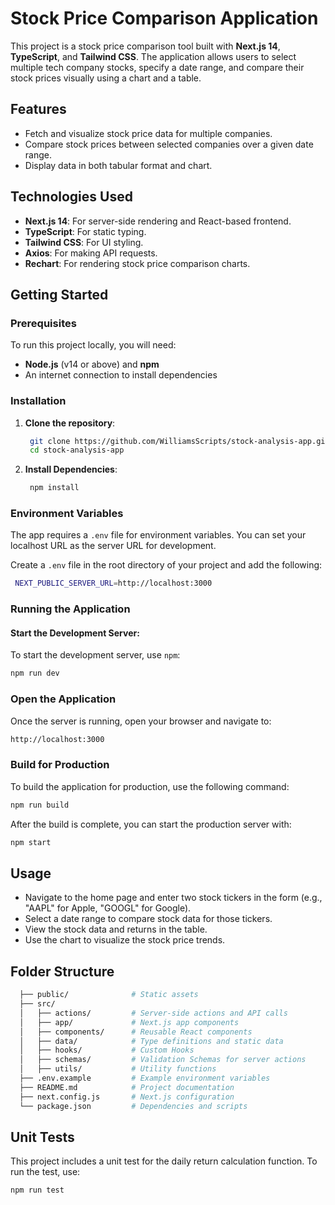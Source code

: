 # Stock Price Comparison Application

This project is a stock price comparison tool built with **Next.js 14**, **TypeScript**, and **Tailwind CSS**. The application allows users to select multiple tech company stocks, specify a date range, and compare their stock prices visually using a chart and a table.

## Features
- Fetch and visualize stock price data for multiple companies.
- Compare stock prices between selected companies over a given date range.
- Display data in both tabular format and chart.

## Technologies Used
- **Next.js 14**: For server-side rendering and React-based frontend.
- **TypeScript**: For static typing.
- **Tailwind CSS**: For UI styling.
- **Axios**: For making API requests.
- **Rechart**: For rendering stock price comparison charts.

## Getting Started

### Prerequisites
To run this project locally, you will need:
- **Node.js** (v14 or above) and **npm**
- An internet connection to install dependencies

### Installation

1. **Clone the repository**:
   ```bash
    git clone https://github.com/WilliamsScripts/stock-analysis-app.git
    cd stock-analysis-app
    ```

2. **Install Dependencies**:
   ```bash
    npm install
    ```
### Environment Variables

The app requires a `.env` file for environment variables. You can set your localhost URL as the server URL for development.

Create a `.env` file in the root directory of your project and add the following:

   ```bash
    NEXT_PUBLIC_SERVER_URL=http://localhost:3000
  ```

### Running the Application

#### Start the Development Server:

To start the development server, use `npm`:

```bash
npm run dev
```

### Open the Application
Once the server is running, open your browser and navigate to:
```bash
http://localhost:3000
```

### Build for Production
To build the application for production, use the following command:
```bash
npm run build
```
After the build is complete, you can start the production server with:
```bash
npm start
```

## Usage
- Navigate to the home page and enter two stock tickers in the form (e.g., "AAPL" for Apple, "GOOGL" for Google).
- Select a date range to compare stock data for those tickers.
- View the stock data and returns in the table.
- Use the chart to visualize the stock price trends.

## Folder Structure
  ```bash
    ├── public/              # Static assets
    ├── src/
    │   ├── actions/         # Server-side actions and API calls
    │   ├── app/             # Next.js app components
    │   ├── components/      # Reusable React components
    │   ├── data/            # Type definitions and static data
    │   ├── hooks/           # Custom Hooks
    │   ├── schemas/         # Validation Schemas for server actions
    │   ├── utils/           # Utility functions
    ├── .env.example         # Example environment variables
    ├── README.md            # Project documentation
    ├── next.config.js       # Next.js configuration
    └── package.json         # Dependencies and scripts
  ```
## Unit Tests
This project includes a unit test for the daily return calculation function. To run the test, use:
  ```bash
  npm run test
  ```

